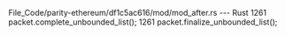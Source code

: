 File_Code/parity-ethereum/df1c5ac616/mod/mod_after.rs --- Rust
1261                 packet.complete_unbounded_list();                                                                                                       1261                 packet.finalize_unbounded_list();

